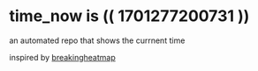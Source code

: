 # time_now is (( 1701277200731 ))

an automated repo that shows the currnent time

inspired by [breakingheatmap](https://github.com/breakingheatmap/breakingheatmap)